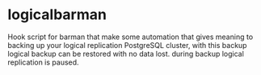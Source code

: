# logicalbarman

Hook script for barman that make some automation that gives meaning to backing up your logical replication PostgreSQL cluster,
with this backup logical backup can be restored with no data lost.
during backup logical replication is paused.
